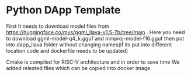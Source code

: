 # Python DApp Template

First It needs to download model files from https://huggingface.co/mys/ggml_llava-v1.5-7b/tree/main . Here you need to download ggml-model-q4_k.gguf and mmproj-model-f16.gguf then put into dapp_llava folder without changing names(if its put into different location code and dockerfile needs to be updated)

Cmake is compiled for RISC-V architecture and in order to save time We added releated files which can be copied into docker image
